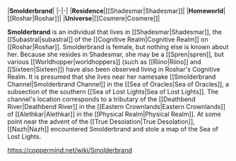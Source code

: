 |**Smolderbrand**|
|-|-|
|**Residence**|[[Shadesmar\|Shadesmar]]|
|**Homeworld**|[[Roshar\|Roshar]]|
|**Universe**|[[Cosmere\|Cosmere]]|

**Smolderbrand** is an individual that lives in [[Shadesmar\|Shadesmar]], the [[Subastral\|subastral]] of the [[Cognitive Realm\|Cognitive Realm]] on [[Roshar\|Roshar]].
Smolderbrand is female, but nothing else is known about her. Because she resides in Shadesmar, she may be a [[Spren\|spren]], but various [[Worldhopper\|worldhoppers]] (such as [[Riino\|Riino]] and [[Sixteen\|Sixteen]]) have also been observed living in Roshar's Cognitive Realm.
It is presumed that she lives near her namesake [[Smolderbrand Channel\|Smolderbrand Channel]] in the [[Sea of Oracles\|Sea of Oracles]], a subsection of the southern [[Sea of Lost Lights\|Sea of Lost Lights]]. The channel's location corresponds to a tributary of the [[Deathbend River\|Deathbend River]] in the [[Eastern Crownlands\|Eastern Crownlands]] of [[Alethkar\|Alethkar]] in the [[Physical Realm\|Physical Realm]].
At some point near the advent of the [[True Desolation\|True Desolation]], [[Nazh\|Nazh]] encountered Smolderbrand and stole a map of the Sea of Lost Lights.



https://coppermind.net/wiki/Smolderbrand